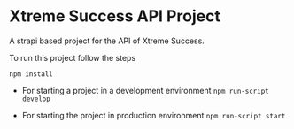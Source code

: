 # Xtreme Success API Project

A strapi based project for the API of Xtreme Success.

To run this project follow the steps
```
npm install
```
- For starting a project in a development environment `npm run-script develop`

- For starting the project in production environment `npm run-script start`
